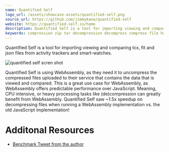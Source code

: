 ```yaml
---
name: Quantified Self
logo_url: /assets/showcase-assets/quantified-self.png
source_url: https://github.com/jimmykane/quantified-self
website: https://quantified-self.io/home
description: Quantified Self is a tool for importing viewing and comparing tcx, fit and json files from activity trackers and smart-watches.
keywords: compression zip tar decompression decompress compress file handling unzip production library zlib
---
```


Quantified Self is a tool for importing viewing and comparing tcx, fit and json files from activity trackers and smart-watches.

![quantified self scren shot](/assets/showcase-assets/quantified-self.png)

Quantified Self is using WebAssembly, as they need it to uncompress the compressed files uploaded to their service that contains the data that is viewed and compared. This is a great use case for WebAssembly, as WebAssembly offers predictable performance over JavaScript. Meaning, CPU intensive, or heavy processing tasks like (de)compression can greatly benefit from WebAssembly. Quantified Self saw ~1.5x speedup on decompressing files when running a WebAssembly implementation vs. the old JavaScript implementation!

# Additonal Resources

- [Benchmark Tweet from the author](https://twitter.com/JimmyKane9/status/1210936386561413121?s=19)
